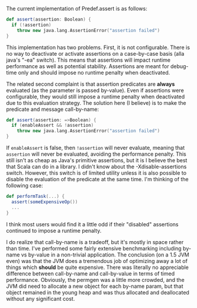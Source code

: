 The current implementation of Predef.assert is as follows:

```scala
def assert(assertion: Boolean) {
  if (!assertion)
    throw new java.lang.AssertionError("assertion failed")
}
```

This implementation has two problems.  First, it is not configurable.  There is no way to deactivate or activate assertions on a case-by-case basis (alla java's "-ea" switch).  This means that assertions will impact runtime performance as well as potential stability.  Assertions are meant for debug-time only and should impose no runtime penalty when deactivated.

The related second complaint is that assertion predicates are **always** evaluated (as the parameter is passed by-value).  Even if assertions were configurable, they would still impose a runtime penalty when deactivated due to this evaluation strategy.  The solution here (I believe) is to make the predicate and message call-by-name:

```scala
def assert(assertion: =>Boolean) {
  if (enableAssert && !assertion)
    throw new java.lang.AssertionError("assertion failed")
}
```

If `enableAssert` is false, then `!assertion` will never evaluate, meaning that `assertion` will never be evaluated, avoiding the performance penalty.  This still isn't as cheap as Java's primitive assertions, but it is I believe the best that Scala can do in a library.
I didn't know about the -Xdisable-assertions switch.  However, this switch is of limited utility unless it is also possible to disable the evaluation of the predicate at the same time.  I'm thinking of the following case:

```scala
def performTask(...) {
  assert(someExpensiveOp())
  ...
}
```

I think most users would find it a little odd if their "disabled" assertions continued to impose a runtime penalty.

I do realize that call-by-name is a tradeoff, but it's mostly in space rather than time.  I've performed some fairly extensive benchmarking including by-name vs by-value in a non-trivial application.  The conclusion (on a 1.5 JVM even) was that the JVM does a tremendous job of optimizing away a lot of things which **should** be quite expensive.  There was literally no appreciable difference between call-by-name and call-by-value in terms of timed performance.  Obviously, the permgen was a little more crowded, and the JVM did need to allocate a new object for each by-name param, but that object remained in the young heap and was thus allocated and deallocated without any significant cost.
